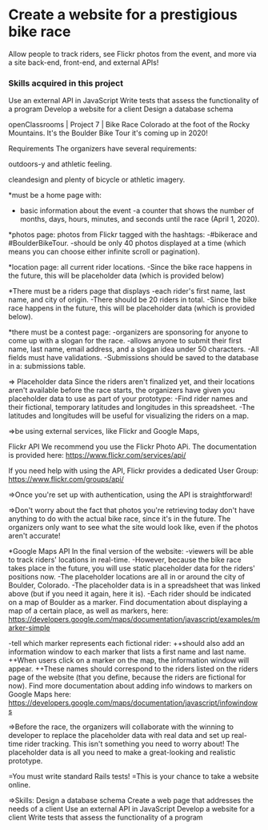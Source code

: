 # Create a website for a prestigious bike race

Allow people to track riders, see Flickr photos from the event, 
and more via a site back-end, front-end, and external APIs!

### Skills acquired in this project
Use an external API in JavaScript
Write tests that assess the functionality of a program
Develop a website for a client
Design a database schema

openClassrooms | Project 7 | Bike Race
Colorado at the foot of the Rocky Mountains.  It's the Boulder Bike Tour it's
coming up in 2020! 

Requirements The organizers have several requirements:

outdoors-y and athletic feeling. 

cleandesign and plenty of bicycle or athletic imagery. 

*must be a home page with:
- basic information about the event 
-a counter that shows the number of months, days, hours, minutes, and seconds until the race (April 1, 2020).

*photos page: photos from Flickr tagged with the hashtags: 
-#bikerace and #BoulderBikeTour. 
-should be only 40 photos displayed at a time (which means you
can choose either infinite scroll or pagination). 

*location page: all current rider locations. 
-Since the bike race happens in the future, this will be placeholder data (which is provided below) 

*There must be a riders page that displays
-each rider's first name, last name, and city of origin. 
-There should be 20 riders in total. 
-Since the bike race happens in the future, this will be placeholder data (which is provided below). 

*there must be a contest page: 
-organizers are sponsoring for anyone to come up with a slogan for the race.
-allows anyone to submit their first name, last name, email address, and a slogan idea under 50 characters.
-All fields must have validations. 
-Submissions should be saved to the database in a: submissions table. 

=> Placeholder data Since the riders aren't finalized yet, and their locations aren't available before the race starts, the
organizers have given you placeholder data to use as part of your prototype:
-Find rider names and their fictional, temporary latitudes and longitudes in this spreadsheet. 
-The latitudes and longitudes will be useful for visualizing the riders on a
map. 

=>be using external services, like Flickr and Google Maps,

Flickr API We recommend you use the Flickr Photo APi. The documentation is
provided here:  https://www.flickr.com/services/api/

If you need help with using the API, Flickr provides a dedicated User Group: 
https://www.flickr.com/groups/api/

=>Once you're set up with authentication, using the API is straightforward!

=>Don't worry about the fact that photos you're retrieving today don't have
anything to do with the actual bike race, since it's in the future. The
organizers only want to see what the site would look like, even if the photos
aren't accurate!

*Google Maps API In the final version of the website:
-viewers will be able to track riders' locations in real-time. 
-However, because the bike race takes place in the future, you will use static placeholder data for the riders'
positions now. 
-The placeholder locations are all in or around the city of Boulder, Colorado. 
-The placeholder data is in a spreadsheet that was linked above (but if you need it again, here it is).
-Each rider should be indicated on a map of Boulder as a marker. Find
documentation about displaying a map of a certain place, as well as markers,
here:
https://developers.google.com/maps/documentation/javascript/examples/marker-simple

-tell which marker represents each fictional rider:
++should also add an information window to each marker that lists a first name and last
name. 
++When users click on a marker on the map, the information window will
appear. 
++These names should correspond to the riders listed on the riders page
of the website (that you define, because the riders are fictional for now).
Find more documentation about adding info windows to markers on Google Maps
here: https://developers.google.com/maps/documentation/javascript/infowindows

=>Before the race, the organizers will collaborate with the winning to developer
to replace the placeholder data with real data and set up real-time rider
tracking. This isn't something you need to worry about! The placeholder data
is all you need to make a great-looking and realistic prototype.


=You must write standard Rails tests!
=This is your chance to take a website online.

=>Skills:
 Design a database schema
  Create a web page that addresses the needs of a client 
  Use an external API in JavaScript 
  Develop a website for a client
Write tests that assess the functionality of a program
